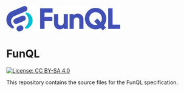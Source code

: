 ![FunQL logo](https://raw.githubusercontent.com/funql/funql-docs/main/assets/logo.png)

# FunQL

[![License: CC BY-SA 4.0](https://img.shields.io/badge/license-CC%20BY--SA%204.0-orange.svg)](https://github.com/funql/funql-docs/blob/main/LICENSE)

This repository contains the source files for the FunQL specification.